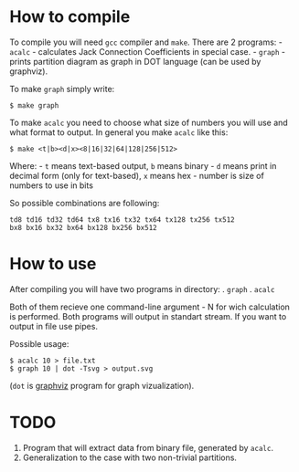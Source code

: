 # How to compile

To compile you will need `gcc` compiler and `make`. There are 2 programs:
	- `acalc` - calculates Jack Connection Coefficients in special case.
	- `graph` - prints partition diagram as graph in DOT language (can be used by graphviz).
	
To make `graph` simply write:
```
$ make graph
```

To make `acalc` you need to choose what size of numbers you will use and what format to output.
In general you make `acalc` like this:
```
$ make <t|b><d|x><8|16|32|64|128|256|512>
``` 

Where:
	- `t` means text-based output, `b` means binary
	- `d` means print in decimal form (only for text-based), `x` means hex
	- number is size of numbers to use in bits

So possible combinations are following:
```
td8 td16 td32 td64 tx8 tx16 tx32 tx64 tx128 tx256 tx512
bx8 bx16 bx32 bx64 bx128 bx256 bx512
```

# How to use

After compiling you will have two programs in directory:
	. `graph`
	. `acalc`

Both of them recieve one command-line argument - N for wich calculation is performed.
Both programs will output in standart stream. If you want to output in file use pipes.

Possible usage:
```
$ acalc 10 > file.txt
$ graph 10 | dot -Tsvg > output.svg
```
(`dot` is [graphviz](https://graphviz.org/) program for graph vizualization).

# TODO

1. Program that will extract data from binary file, generated by `acalc`.
2. Generalization to the case with two non-trivial partitions.